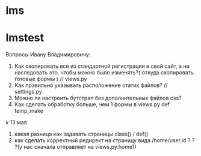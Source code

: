 # lms
# lmstest

Вопросы Ивану Владимировичу:
1) Как скопировать все из стандартной регистрации в свой сайт, а не наследовать это, чтобы можно было изменять?( откуда скопировать готовые формы ) // views.py
2) Как правильно указывать расположение статик файлов? // settings.py
3) Можно ли настроить бутстрап без дополнительных файлов css?
4) Как сделать обработку больше, чем 1 формы в views.py def temp_make


к 13 мая
1) какая разница как задавать страницы class() / def()
2) как сделать корректный редирект на страницу вида /home/user.id ? ? ?(у нас сначала отправляет на views.py.home1)
